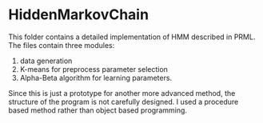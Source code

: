 # HiddenMarkovChain
This folder contains a detailed implementation of HMM described in PRML. The files contain three modules:      
  1. data generation     
  2. K-means for preprocess parameter selection     
  3. Alpha-Beta algorithm for learning parameters.

Since this is just a prototype for another more advanced method, the structure of the program is not carefully designed. I used a procedure based method rather than object based programming.
